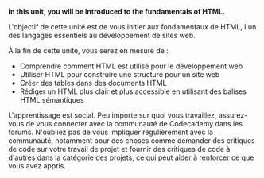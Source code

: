 **In this unit, you will be introduced to the fundamentals of HTML.**

L'objectif de cette unité est de vous initier aux fondamentaux de HTML, l'un des langages essentiels au développement de sites web.

À la fin de cette unité, vous serez en mesure de :

- Comprendre comment HTML est utilisé pour le développement web
- Utiliser HTML pour construire une structure pour un site web
- Créer des tables dans des documents HTML
- Rédiger un HTML plus clair et plus accessible en utilisant des balises HTML sémantiques

L'apprentissage est social. Peu importe sur quoi vous travaillez, assurez-vous de vous connecter avec la communauté de Codecademy dans les forums. N'oubliez pas de vous impliquer régulièrement avec la communauté, notamment pour des choses comme demander des critiques de code sur votre travail de projet et fournir des critiques de code à d'autres dans la catégorie des projets, ce qui peut aider à renforcer ce que vous avez appris.



